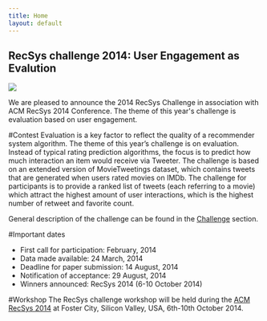 ```yaml
---
title: Home
layout: default
---
```



<div class="well jumbotron">
    <h2>RecSys challenge 2014: User Engagement as Evalution</h2>
        <p><img src="http://recsys.acm.org/wp-content/uploads/2013/10/Silicon-Valley-1000x180.png" /></p>
        <p class="lead">We are pleased to announce the 2014 RecSys Challenge in association with ACM RecSys 2014 Conference. The theme of this year's challenge is evaluation based on user engagement. </p>
        <!-- p><a class="btn btn-lg btn-success" href="#" role="button">Sign up</a></p -->
</div>

#Contest
Evaluation is a key factor to reflect the quality of a recommender system algorithm. The theme of this year’s challenge is on evaluation. Instead of typical rating prediction algorithms, the focus is to predict how much interaction an item would receive via Tweeter. 
The challenge is based on an extended version of MovieTweetings dataset, which contains tweets that are generated when users rated movies on IMDb. The challenge for participants is to provide a ranked list of tweets (each referring to a movie) which attract the highest amount of user interactions, which is the highest number of retweet and favorite count.

General description of the challenge can be found in the [Challenge](/challenge/) section.

#Important dates
<ul>
    <li>First call for participation: February, 2014</li>
    <li>Data made available: 24 March, 2014</li>
    <li>Deadline for paper submission: 14 August, 2014</li>
    <li>Notification of acceptance: 29 August, 2014</li>
    <li>Winners announced: RecSys 2014 (6-10 October 2014)</li>
</ul>

#Workshop
The RecSys challenge workshop will be held during the <a href="http://recsys.acm.org/recsys14/">ACM RecSys 2014</a> at Foster City, Silicon Valley, USA, 6th-10th October 2014.
